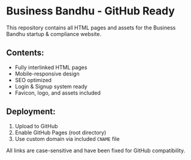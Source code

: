 # Business Bandhu - GitHub Ready

This repository contains all HTML pages and assets for the Business Bandhu startup & compliance website.

## Contents:
- Fully interlinked HTML pages
- Mobile-responsive design
- SEO optimized
- Login & Signup system ready
- Favicon, logo, and assets included

## Deployment:
1. Upload to GitHub
2. Enable GitHub Pages (root directory)
3. Use custom domain via included `CNAME` file

All links are case-sensitive and have been fixed for GitHub compatibility.